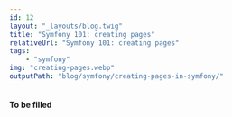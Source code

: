 ```yaml
---
id: 12
layout: "_layouts/blog.twig"
title: "Symfony 101: creating pages"
relativeUrl: "Symfony 101: creating pages"
tags:
    - "symfony"
img: "creating-pages.webp"  
outputPath: "blog/symfony/creating-pages-in-symfony/"
---
```


#### To be filled
